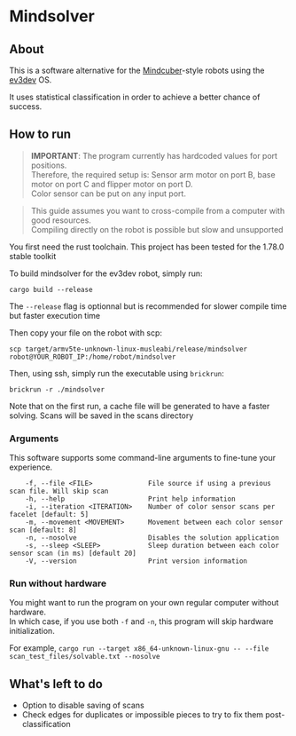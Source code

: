 # Mindsolver

## About

This is a software alternative for the [Mindcuber](http://mindcuber.com/)-style robots using the [ev3dev](https://www.ev3dev.org/) OS.

It uses statistical classification in order to achieve a better chance of success.

## How to run

> **IMPORTANT**: The program currently has hardcoded values for port positions.  
> Therefore, the required setup is: Sensor arm motor on port B, base motor on port C and flipper motor on port D.  
> Color sensor can be put on any input port.

> This guide assumes you want to cross-compile from a computer with good resources.  
> Compiling directly on the robot is possible but slow and unsupported

You first need the rust toolchain. This project has been tested for the 1.78.0 stable toolkit

To build mindsolver for the ev3dev robot, simply run:
```shell
cargo build --release
```  
The `--release` flag is optionnal but is recommended for slower compile time but faster execution time

Then copy your file on the robot with scp:
```shell
scp target/armv5te-unknown-linux-musleabi/release/mindsolver robot@YOUR_ROBOT_IP:/home/robot/mindsolver
```
Then, using ssh, simply run the executable using `brickrun`:
```shell
brickrun -r ./mindsolver
```

Note that on the first run, a cache file will be generated to have a faster solving. 
Scans will be saved in the scans directory

### Arguments

This software supports some command-line arguments to fine-tune your experience.
```text
    -f, --file <FILE>              File source if using a previous scan file. Will skip scan
    -h, --help                     Print help information
    -i, --iteration <ITERATION>    Number of color sensor scans per facelet [default: 5]
    -m, --movement <MOVEMENT>      Movement between each color sensor scan [default: 8]
    -n, --nosolve                  Disables the solution application
    -s, --sleep <SLEEP>            Sleep duration between each color sensor scan (in ms) [default 20]
    -V, --version                  Print version information
```

### Run without hardware

You might want to run the program on your own regular computer without hardware.  
In which case, if you use both `-f` and `-n`,
this program will skip hardware initialization.

For example, `cargo run --target x86_64-unknown-linux-gnu -- --file scan_test_files/solvable.txt --nosolve`

## What's left to do
- Option to disable saving of scans
- Check edges for duplicates or impossible pieces to try to fix them post-classification